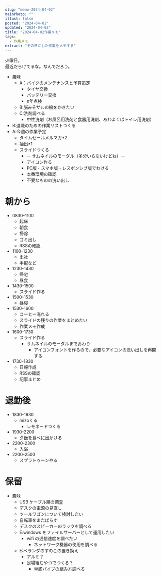 ```yaml
---
slug: "memo-2024-04-02"
mainPhoto: ""
illust: false
posted: "2024-04-02"
updated: "2024-04-02"
title: "2024-04-02作業メモ"
tags:
  - 作業メモ
extract: "その日にした作業をメモする"
---
```


火曜日。  
最近だらけてるな。なんでだろう。

- 趣味
  - A：バイクのメンテナンスと予算策定
    - タイヤ交換
    - バッテリー交換
    - n年点検
  - B:脳みそザルの絵をかきたい
  - C:洗剤調べる
    - 中性洗剤（お風呂用洗剤と食器用洗剤、あわよくばトイレ用洗剤）
- B:退職のための作業リストつくる
- A:今週の作業予定
  - タイムセールメルマガ*2
  - 抽出*1
  - スライドつくる
    - -- サムネイルのモーダル（多分いらないけどね）--
    - アイコン作る
    - PC版・スマホ版・レスポンシブ版でわける
    - 本番環境の確認
    - 不要なものの洗い出し

# 朝から

- 0830-1100
  - 起床
  - 朝食
  - 掃除
  - ゴミ出し
  - RSSの確認
- 1100-1230
  - 出社
  - 手配など
- 1230-1430
  - 帰宅
  - 昼食
- 1430-1500
  - スライド作る
- 1500-1530
  - 昼寝
- 1530-1600
  - コーヒー淹れる
  - スライドの残りの作業をまとめたい
  - 作業メモ作成
- 1600-1730
  - スライド作る
    - サムネイルのモーダルまでおわり
      - アイコンフォントを作るので、必要なアイコンの洗い出しを再開する
- 1730-1830
  - 日報作成
  - RSSの確認
  - 記事まとめ

# 退勤後

- 1830-1930
  - mizoくる
    - レモネードつくる
- 1930-2200
  - 夕飯を食べに出かける
- 2200-2300
  - 入浴
- 2200-2500
  - スプラトゥーンやる


# 保留

- 趣味
  - USB ケーブル類の調査
  - デスクの電源の見直し
  - ツールワゴンについて検討したい
  - 自転車をまたばらす
  - デスクのスピーカーのラックを調べる
  - E:windows をファイルサーバーとして運用したい
    - wifi の通信速度を調べたい
      - ネットワーク機器の使用を調べる
  - E:ベランダのすのこの置き換え
    - アルミ？
    - 足場組むやつでつくる？
      - 単艦パイプの組み方調べる
